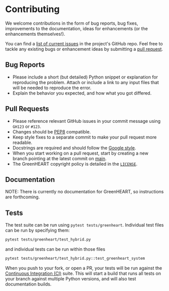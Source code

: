 # Contributing

We welcome contributions in the form of bug reports, bug fixes, improvements to the documentation,
ideas for enhancements (or the enhancements themselves!).

You can find a [list of current issues](https://github.com/NREL/GreenHEART/issues) in the project's
GitHub repo. Feel free to tackle any existing bugs or enhancement ideas by submitting a
[pull request](https://github.com/NREL/GreenHEART/pulls).

## Bug Reports

* Please include a short (but detailed) Python snippet or explanation for reproducing the problem.
  Attach or include a link to any input files that will be needed to reproduce the error.
* Explain the behavior you expected, and how what you got differed.

## Pull Requests

* Please reference relevant GitHub issues in your commit message using `GH123` or `#123`.
* Changes should be [PEP8](http://www.python.org/dev/peps/pep-0008/) compatible.
* Keep style fixes to a separate commit to make your pull request more readable.
* Docstrings are required and should follow the
  [Google style](https://www.sphinx-doc.org/en/master/usage/extensions/example_google.html).
* When you start working on a pull request, start by creating a new branch pointing at the latest
  commit on [main](https://github.com/NREL/GreenHEART).
* The GreenHEART copyright policy is detailed in the [`LICENSE`](https://github.com/NREL/GreenHEART/blob/main/LICENSE).

## Documentation

NOTE: There is currently no documentation for GreenHEART, so instructions are forthcoming.

## Tests

The test suite can be run using `pytest tests/greenheart`. Individual test files can be run by specifying them:

```bash
pytest tests/greenheart/test_hybrid.py
```

and individual tests can be run within those files

```bash
pytest tests/greenheart/test_hybrid.py::test_greenheart_system
```

When you push to your fork, or open a PR, your tests will be run against the
[Continuous Integration (CI)](https://github.com/NREL/HOPP/actions) suite. This will start a build
that runs all tests on your branch against multiple Python versions, and will also test
documentation builds.
